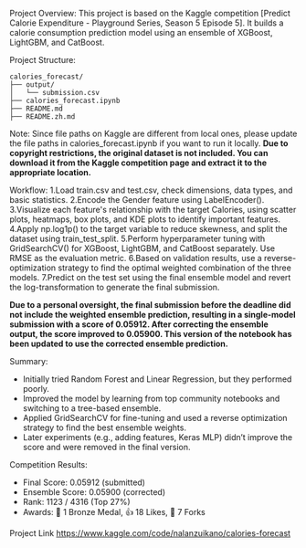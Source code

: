 Project Overview:
This project is based on the Kaggle competition [Predict Calorie Expenditure - Playground Series, Season 5 Episode 5]. It builds a calorie consumption prediction model using an ensemble of XGBoost, LightGBM, and CatBoost.

Project Structure:
```
calories_forecast/  
├── output/  
│   └── submission.csv  
├── calories_forecast.ipynb  
├── README.md
├── README.zh.md
```

Note:
Since file paths on Kaggle are different from local ones, please update the file paths in calories_forecast.ipynb if you want to run it locally.
**Due to copyright restrictions, the original dataset is not included. You can download it from the Kaggle competition page and extract it to the appropriate location.**

Workflow:
1.Load train.csv and test.csv, check dimensions, data types, and basic statistics.
2.Encode the Gender feature using LabelEncoder().
3.Visualize each feature's relationship with the target Calories, using scatter plots, heatmaps, box plots, and KDE plots to identify important features.
4.Apply np.log1p() to the target variable to reduce skewness, and split the dataset using train_test_split.
5.Perform hyperparameter tuning with GridSearchCV() for XGBoost, LightGBM, and CatBoost separately. Use RMSE as the evaluation metric.
6.Based on validation results, use a reverse-optimization strategy to find the optimal weighted combination of the three models.
7.Predict on the test set using the final ensemble model and revert the log-transformation to generate the final submission.

**Due to a personal oversight, the final submission before the deadline did not include the weighted ensemble prediction, resulting in a single-model submission with a score of 0.05912. After correcting the ensemble output, the score improved to 0.05900. This version of the notebook has been updated to use the corrected ensemble prediction.**

Summary:
- Initially tried Random Forest and Linear Regression, but they performed poorly.
- Improved the model by learning from top community notebooks and switching to a tree-based ensemble.
- Applied GridSearchCV for fine-tuning and used a reverse optimization strategy to find the best ensemble weights.
- Later experiments (e.g., adding features, Keras MLP) didn’t improve the score and were removed in the final version.

Competition Results:
- Final Score: 0.05912 (submitted)
- Ensemble Score: 0.05900 (corrected)
- Rank: 1123 / 4316 (Top 27%)
- Awards: 🥉 1 Bronze Medal, 👍 18 Likes, 🍴 7 Forks

Project Link
https://www.kaggle.com/code/nalanzuikano/calories-forecast
